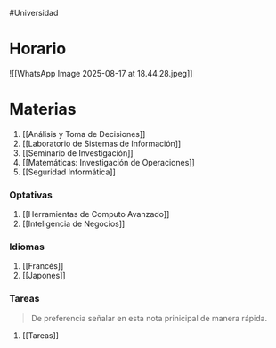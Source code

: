 #Universidad

# Horario
 ![[WhatsApp Image 2025-08-17 at 18.44.28.jpeg]]

# Materias

1. [[Análisis y Toma de Decisiones]]
2. [[Laboratorio de Sistemas de Información]]
3. [[Seminario de Investigación]]
4. [[Matemáticas: Investigación de Operaciones]]
5. [[Seguridad Informática]]

### Optativas

1. [[Herramientas de Computo Avanzado]]
2. [[Inteligencia de Negocios]]

### Idiomas

1. [[Francés]]
2. [[Japones]]


### Tareas

> De preferencia señalar en esta nota prinicipal de manera rápida.

1. [[Tareas]]